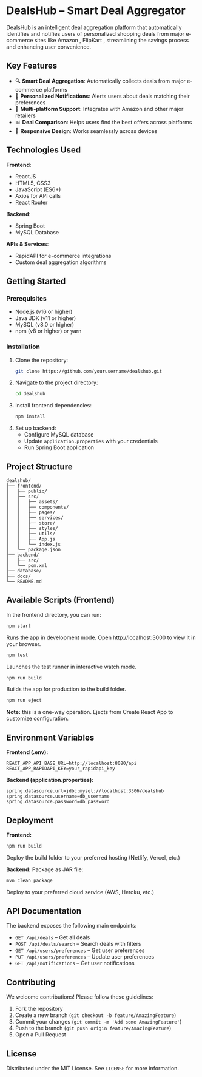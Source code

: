 # DealsHub – Smart Deal Aggregator

DealsHub is an intelligent deal aggregation platform that automatically identifies and notifies users of personalized shopping deals from major e-commerce sites like Amazon , FlipKart , streamlining the savings process and enhancing user convenience.

## Key Features

- 🔍 **Smart Deal Aggregation**: Automatically collects deals from major e-commerce platforms
- 🔔 **Personalized Notifications**: Alerts users about deals matching their preferences
- 🛒 **Multi-platform Support**: Integrates with Amazon and other major retailers
- 📊 **Deal Comparison**: Helps users find the best offers across platforms
- 📱 **Responsive Design**: Works seamlessly across devices

## Technologies Used

**Frontend**:
- ReactJS
- HTML5, CSS3
- JavaScript (ES6+)
- Axios for API calls
- React Router


**Backend**:
- Spring Boot
- MySQL Database

**APIs & Services**:
- RapidAPI for e-commerce integrations
- Custom deal aggregation algorithms

## Getting Started

### Prerequisites

- Node.js (v16 or higher)
- Java JDK (v11 or higher)
- MySQL (v8.0 or higher)
- npm (v8 or higher) or yarn

### Installation

1. Clone the repository:
   ```bash
   git clone https://github.com/yourusername/dealshub.git
   ```
2. Navigate to the project directory:
   ```bash
   cd dealshub
   ```
3. Install frontend dependencies:
   ```bash
   npm install
   ```
4. Set up backend:
   - Configure MySQL database
   - Update `application.properties` with your credentials
   - Run Spring Boot application

## Project Structure

```
dealshub/
├── frontend/
│   ├── public/
│   ├── src/
│   │   ├── assets/
│   │   ├── components/
│   │   ├── pages/
│   │   ├── services/
│   │   ├── store/
│   │   ├── styles/
│   │   ├── utils/
│   │   ├── App.js
│   │   └── index.js
│   └── package.json
├── backend/
│   ├── src/
│   └── pom.xml
├── database/
├── docs/
└── README.md

```

## Available Scripts (Frontend)

In the frontend directory, you can run:

```bash
npm start
```
Runs the app in development mode. Open http://localhost:3000 to view it in your browser.

```bash
npm test
```
Launches the test runner in interactive watch mode.

```bash
npm run build
```
Builds the app for production to the build folder.

```bash
npm run eject
```
**Note:** this is a one-way operation. Ejects from Create React App to customize configuration.

## Environment Variables

**Frontend (.env):**
```env
REACT_APP_API_BASE_URL=http://localhost:8080/api
REACT_APP_RAPIDAPI_KEY=your_rapidapi_key
```

**Backend (application.properties):**
```properties
spring.datasource.url=jdbc:mysql://localhost:3306/dealshub
spring.datasource.username=db_username
spring.datasource.password=db_password
```

## Deployment

**Frontend:**
```bash
npm run build
```
Deploy the build folder to your preferred hosting (Netlify, Vercel, etc.)

**Backend:**
Package as JAR file:
```bash
mvn clean package
```
Deploy to your preferred cloud service (AWS, Heroku, etc.)

## API Documentation

The backend exposes the following main endpoints:

- `GET /api/deals` – Get all deals
- `POST /api/deals/search` – Search deals with filters
- `GET /api/users/preferences` – Get user preferences
- `PUT /api/users/preferences` – Update user preferences
- `GET /api/notifications` – Get user notifications

## Contributing

We welcome contributions! Please follow these guidelines:

1. Fork the repository
2. Create a new branch (`git checkout -b feature/AmazingFeature`)
3. Commit your changes (`git commit -m 'Add some AmazingFeature'`)
4. Push to the branch (`git push origin feature/AmazingFeature`)
5. Open a Pull Request

## License

Distributed under the MIT License. See `LICENSE` for more information.

